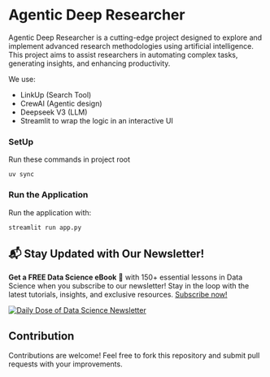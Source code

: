 # Agentic Deep Researcher

Agentic Deep Researcher is a cutting-edge project designed to explore and implement advanced research methodologies using artificial intelligence. This project aims to assist researchers in automating complex tasks, generating insights, and enhancing productivity.

We use:

- LinkUp (Search Tool)
- CrewAI (Agentic design)
- Deepseek V3 (LLM)
- Streamlit to wrap the logic in an interactive UI

### SetUp

Run these commands in project root

```
uv sync
```

### Run the Application

Run the application with:

```bash
streamlit run app.py
```

## 📬 Stay Updated with Our Newsletter!

**Get a FREE Data Science eBook** 📖 with 150+ essential lessons in Data Science when you subscribe to our newsletter! Stay in the loop with the latest tutorials, insights, and exclusive resources. [Subscribe now!](https://join.dailydoseofds.com)

[![Daily Dose of Data Science Newsletter](https://github.com/patchy631/ai-engineering/blob/main/resources/join_ddods.png)](https://join.dailydoseofds.com)

## Contribution

Contributions are welcome! Feel free to fork this repository and submit pull requests with your improvements.
